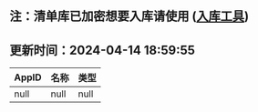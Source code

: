 ## 注：清单库已加密想要入库请使用 ([入库工具](https://github.com/BlankTMing/ManifestAutoUpdate/releases))

## 更新时间：2024-04-14 18:59:55
| AppID | 名称 | 类型  |
| :-------------------- | :----------------------------- | :----------- |
| null | null| null |
